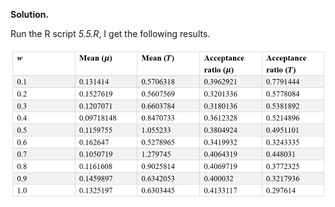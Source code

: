 **Solution.**

Run the R script *5.5.R*, I get the following results.
  <p align="center">
    <img src="img/5.5-1.png">
  </p>
